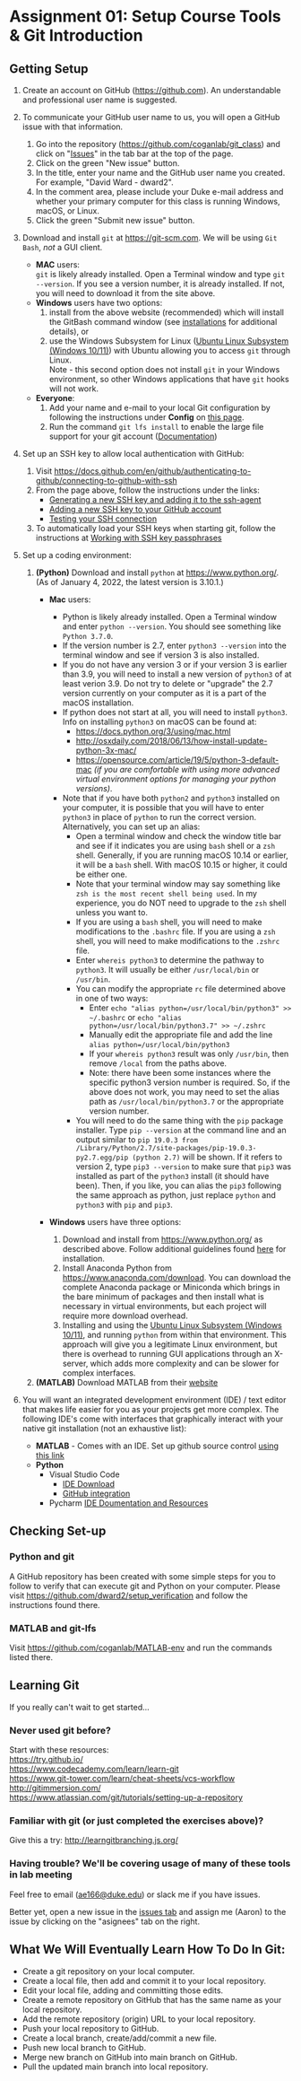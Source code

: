 # Assignment 01: Setup Course Tools & Git Introduction

## Getting Setup
1. Create an account on GitHub (https://github.com).  An understandable and
professional user name is suggested.  
   

2. To communicate your GitHub user name to us, you will open a GitHub issue 
with that information.
   1. Go into the repository (<https://github.com/coganlab/git_class>) and 
  click on "[Issues](https://github.com/coganlab/git_class/issues)" in the tab bar at the top of the page.
   2. Click on the green "New issue" button.
   3. In the title, enter your name and the GitHub user name you created. For 
  example, "David Ward - dward2".
   4. In the comment area, please include your Duke e-mail address and whether
  your primary computer for this class is running Windows, macOS, or Linux.
   5. Click the green "Submit new issue" button.
 
 
3. Download and install `git` at https://git-scm.com.  We will be using 
`Git Bash`, *not* a GUI client.
   + **MAC** users:   
     `git` is likely already installed.  Open a Terminal window
and type `git --version`.  If you see a version number, it is already
installed.  If not, you will need to download it from the site above.
   + **Windows** users have two options:
     1. install from the above website (recommended) which will install the
   GitBash command window (see <a href="../Resources/installations.md">
   installations</a> for additional details), or
     2. use the Windows Subsystem for Linux 
    ([Ubuntu Linux Subsystem (Windows 10/11)](https://docs.microsoft.com/en-us/windows/wsl/about)) 
    with Ubuntu allowing you to access `git` through Linux.  
    Note - this second option does not install `git` in your Windows environment, 
    so other Windows applications that have `git` hooks will not work.
   + **Everyone**: 
     1. Add your name and e-mail to your local Git configuration by following the
    instructions under **Config**  on [this page](/Resources/Git/GitCommands.md#config). 
     2. Run the command `git lfs install` to enable the large file support for your git account ([Documentation](https://git-lfs.github.com/))
     

4. Set up an SSH key to allow local authentication with GitHub:
   1. Visit <https://docs.github.com/en/github/authenticating-to-github/connecting-to-github-with-ssh>
   2. From the page above, follow the instructions under the links:
      * [Generating a new SSH key and adding it to the ssh-agent](https://docs.github.com/en/free-pro-team@latest/github/authenticating-to-github/generating-a-new-ssh-key-and-adding-it-to-the-ssh-agent)
      * [Adding a new SSH key to your GitHub account](https://docs.github.com/en/free-pro-team@latest/github/authenticating-to-github/adding-a-new-ssh-key-to-your-github-account)
      * [Testing your SSH connection](https://docs.github.com/en/free-pro-team@latest/github/authenticating-to-github/testing-your-ssh-connection)
   3. To automatically load your SSH keys when starting git, follow the 
    instructions at [Working with SSH key passphrases](https://docs.github.com/en/free-pro-team@latest/github/authenticating-to-github/working-with-ssh-key-passphrases)


5. Set up a coding environment: 
   1. **(Python)** Download and install `python` at https://www.python.org/. (As of 
      January 4, 2022, the latest version is 3.10.1.)
      + **Mac** users:  
        * Python is likely already installed.  Open a Terminal window 
          and enter `python --version`.  You should see something like `Python 3.7.0`.
        * If the version number is 2.7, enter `python3 --version` into the terminal 
          window and see if version 3 is also installed.  
        * If you do not have any version 3 or if your version 3 is earlier than
          3.9, you will need to install a new version of `python3` of at least
          verion 3.9.
      Do not try to delete or "upgrade" the 2.7 version currently on your 
      computer as it is a part of the macOS installation.
        * If python does not start at all, you will need to install `python3`.    
      Info on installing `python3` on macOS can be found at:      
          * <https://docs.python.org/3/using/mac.html>
          * <http://osxdaily.com/2018/06/13/how-install-update-python-3x-mac/>
          * <https://opensource.com/article/19/5/python-3-default-mac> _(if you are
        comfortable with using more advanced virtual environment options for
        managing your python versions)_.
        * Note that if you have both `python2` and `python3` installed on your 
        computer, it is possible that you will have to enter `python3` in place
        of `python` to run the correct version.  Alternatively, you can set up an
        alias:
          + Open a terminal window and check the window title bar and see if it
            indicates you are using `bash` shell or a `zsh` shell.  Generally,
            if you are running macOS 10.14 or earlier, it will be a `bash` shell.
            With macOS 10.15 or higher, it could be either one.
          + Note that your terminal window may say something like `zsh is the
            most recent shell being used`.  In my experience, you do NOT need to
            upgrade to the `zsh` shell unless you want to.
          + If you are using a `bash` shell, you will need to make modifications
            to the `.bashrc` file.  If you are using a `zsh` shell, you will need
            to make modifications to the `.zshrc` file.
          + Enter `whereis python3` to determine the pathway to `python3`.  It
            will usually be either `/usr/local/bin` or `/usr/bin`.
          + You can modify the appropriate `rc` file determined above in one of 
            two ways:
            - Enter  `echo "alias python=/usr/local/bin/python3" >> ~/.bashrc` or
              `echo "alias python=/usr/local/bin/python3.7" >> ~/.zshrc`
            - Manually edit the appropriate file and add the line 
              `alias python=/usr/local/bin/python3`  
            - If your `whereis python3` result was only `/usr/bin`, then remove
              `/local` from the paths above.
            - Note: there have been some instances where the specific python3
              version number is required.  So, if the above does not work, you
              may need to set the alias path as `/usr/local/bin/python3.7` or the
              appropriate version number.
          + You will need to do the same thing with the `pip` package installer.
          Type `pip --version` at the command line and an output similar to
          `pip 19.0.3 from /Library/Python/2.7/site-packages/pip-19.0.3-py2.7.egg/pip (python 2.7)`
          will be shown.  If it refers to version 2, type `pip3 --version` to
          make sure that `pip3` was installed as part of the  `python3` install
          (it should have been).  Then, if you like, you can alias the `pip3`
          following the same approach as python, just replace `python` and 
            `python3` with `pip` and `pip3`.

      + **Windows** users have three options:  
        1. Download and install from <https://www.python.org/> as described above.
      Follow additional guidelines found [here](../Resources/installations.md) for
      installation.
        2. Install Anaconda Python from 
      https://www.anaconda.com/download.  You can download the complete 
      Anaconda package or Miniconda which brings in the bare minimum of packages 
      and then install what is necessary in virtual environments, but each project 
      will require more download overhead.
        3. Installing and using the [Ubuntu Linux Subsystem (Windows 10/11)](https://docs.microsoft.com/en-us/windows/wsl/about), 
      and running `python` from within that environment.  This approach will give 
      you a legitimate Linux environment, but there is overhead to running GUI 
      applications through an X-server, which adds more complexity and can be 
      slower for complex interfaces.
   2. **(MATLAB)** Download MATLAB from their [website](https://www.mathworks.com/downloads/web_downloads/)

6. You will want an integrated development environment (IDE) / text editor that makes life easier for you as your projects get more complex. The following IDE's come with interfaces that graphically interact with your native git installation (not an exhaustive list):
   + **MATLAB** - Comes with an IDE. Set up github source control [using this link](https://www.mathworks.com/help/matlab/matlab_prog/set-up-git-source-control.html#responsive_offcanvas)
   + **Python** 
      * Visual Studio Code
         - [IDE Download](https://code.visualstudio.com/Download)
         - [GitHub integration](https://code.visualstudio.com/docs/editor/github)
      * Pycharm [IDE Doumentation and Resources](../Resources/PyCharm)
      

## Checking Set-up

### Python and git

A GitHub repository has been created with some simple steps for you to follow
to verify that can execute git and Python on your computer.  Please visit
<https://github.com/dward2/setup_verification> and follow the instructions
found there.

### MATLAB and git-lfs

Visit <https://github.com/coganlab/MATLAB-env> and run the commands listed there.

## Learning Git
If you really can't wait to get started... 
### Never used git before?
Start with these resources:  
  https://try.github.io/  
  https://www.codecademy.com/learn/learn-git  
  https://www.git-tower.com/learn/cheat-sheets/vcs-workflow  
  http://gitimmersion.com/  
  https://www.atlassian.com/git/tutorials/setting-up-a-repository

### Familiar with git (or just completed the exercises above)?
Give this a try:
  http://learngitbranching.js.org/

### Having trouble?  We'll be covering usage of many of these tools in lab meeting

Feel free to email (ae166@duke.edu) or slack me if you have issues.

Better yet, open a new issue in the [issues tab](https://github.com/coganlab/git_class/issues) and assign me (Aaron) to the issue by clicking on the "asignees" tab on the right.

## What We Will Eventually Learn How To Do In Git:
  + Create a git repository on your local computer.
  + Create a local file, then add and commit it to your local repository.
  + Edit your local file, adding and committing those edits.
  + Create a remote repository on GitHub that has the same name as your local repository.
  + Add the remote repository (origin) URL to your local repository.
  + Push your local repository to GitHub.
  + Create a local branch, create/add/commit a new file.
  + Push new local branch to GitHub.
  + Merge new branch on GitHub into main branch on GitHub.
  + Pull the updated main branch into local repository.
